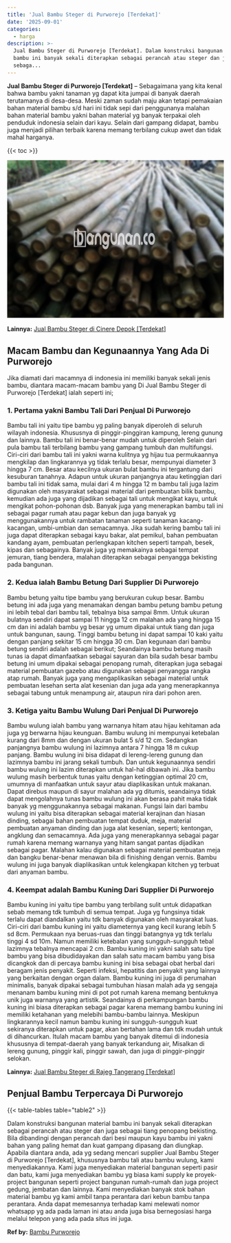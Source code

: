 ```yaml
---
title: 'Jual Bambu Steger di Purworejo [Terdekat]'
date: '2025-09-01'
categories:
  - harga
description: >-
  Jual Bambu Steger di Purworejo [Terdekat]. Dalam konstruksi bangunan material
  bambu ini banyak sekali diterapkan sebagai perancah atau steger dan juga
  sebaga...
---
```


**Jual Bambu Steger di Purworejo \[Terdekat\]** – Sebagaimana yang kita kenal bahwa bambu yakni tanaman yg dapat kita jumpai di banyak daerah terutamanya di desa-desa. Meski zaman sudah maju akan tetapi pemakaian bahan material bambu s/d hari ini tidak sepi dari penggunanya malahan bahan material bambu yakni bahan material yg banyak terpakai oleh penduduk indonesia selain dari kayu. Selain dari gampang didapat, bambu juga menjadi pilihan terbaik karena memang terbilang cukup awet dan tidak mahal harganya.

{{< toc >}}

![Jual Bambu Steger di Purworejo [Terdekat]](/images/jual-bambu-tali-34.png)

**Lainnya:** [Jual Bambu Steger di Cinere Depok \[Terdekat\]](https://bambu.bangunan.co/jual-bambu-steger-di-cinere-depok-terdekat/)

## Macam Bambu dan Kegunaannya Yang Ada Di Purworejo

Jika diamati dari macamnya di indonesia ini memiliki banyak sekali jenis bambu, diantara macam-macam bambu yang Di Jual Bambu Steger di Purworejo \[Terdekat\] ialah seperti ini;

### 1\. Pertama yakni Bambu Tali Dari Penjual Di Purworejo

Bambu tali ini yaitu tipe bambu yg paling banyak diperoleh di seluruh wilayah indonesia. Khususnya di pinggir-pinggiran kampung, lereng gunung dan lainnya. Bambu tali ini benar-benar mudah untuk diperoleh Selain dari pula bambu tali terbilang bambu yang gampang tumbuh dan multifungsi. Ciri-ciri dari bambu tali ini yakni warna kulitnya yg hijau tua permukaannya mengkilap dan lingkarannya yg tidak terlalu besar, mempunyai diameter 3 hingga 7 cm. Besar atau kecilnya ukuran bulat bambu ini tergantung dari kesuburan tanahnya. Adapun untuk ukuran panjangnya atau ketinggian dari bambu tali ini tidak sama, mulai dari 4 m hingga 12 m bambu tali juga lazim digunakan oleh masyarakat sebagai material dari pembuatan bilik bambu, kemudian ada juga yang dijadikan sebagai tali untuk mengikat kayu, untuk mengikat pohon-pohonan dsb. Banyak juga yang menerapkan bambu tali ini sebagai pagar rumah atau pagar kebun dan juga banyak yg menggunakannya untuk rambatan tanaman seperti tanaman kacang-kacangan, umbi-umbian dan semacamnya. Jika sudah kering bambu tali ini juga dapat diterapkan sebagai kayu bakar, alat pemikul, bahan pembuatan kandang ayam, pembuatan perlengkapan kitchen seperti tampah, besek, kipas dan sebagainya. Banyak juga yg memakainya sebagai tempat jemuran, tiang bendera, malahan diterapkan sebagai penyangga bekisting pada bangunan.

### 2\. Kedua ialah Bambu Betung Dari Supplier Di Purworejo

Bambu betung yaitu tipe bambu yang berukuran cukup besar. Bambu betung ini ada juga yang menamakan dengan bambu petung bambu petung ini lebih tebal dari bambu tali, tebalnya bisa sampai 8mm. Untuk ukuran bulatnya sendiri dapat sampai 11 hingga 12 cm malahan ada yang hingga 15 cm dan ini adalah bambu yg besar yg umum dipakai untuk tiang dan juga untuk bangunan, saung. Tinggi bambu betung ini dapat sampai 10 kaki yaitu dengan panjang sekitar 15 cm hingga 30 cm. Dan kegunaan dari bambu betung sendiri adalah sebagai berikut; Seandainya bambu betung masih tunas ia dapat dimanfaatkan sebagai sayuran dan bila sudah besar bambu betung ini umum dipakai sebagai penopang rumah, diterapkan juga sebagai material pembuatan gazebo atau digunakan sebagai penyangga rangka atap rumah. Banyak juga yang mengaplikasikan sebagai material untuk pembuatan lesehan serta alat kesenian dan juga ada yang menerapkannya sebagai tabung untuk menampung air, ataupun nira dari pohon aren.

### 3\. Ketiga yaitu Bambu Wulung Dari Penjual Di Purworejo

Bambu wulung ialah bambu yang warnanya hitam atau hijau kehitaman ada juga yg berwarna hijau keunguan. Bambu wulung ini mempunyai ketebalan kurang dari 8mm dan dengan ukuran bulat 5 s/d 12 cm. Sedangkan panjangnya bambu wulung ini lazimnya antara 7 hingga 18 m cukup panjang. Bambu wulung ini bisa didapat di lereng-lereng gunung dan lazimnya bambu ini jarang sekali tumbuh. Dan untuk kegunaannya sendiri bambu wulung ini lazim diterapkan untuk hal-hal dibawah ini. Jika bambu wulung masih berbentuk tunas yaitu dengan ketinggian optimal 20 cm, umumnya di manfaatkan untuk sayur atau diaplikasikan untuk makanan. Dapat direbus maupun di sayur malahan ada yg ditumis, seandainya tidak dapat mengolahnya tunas bambu wulung ini akan berasa pahit maka tidak banyak yg menggunakannya sebagai makanan. Fungsi lain dari bambu wulung ini yaitu bisa diterapkan sebagai material kerajinan dan hiasan dinding, sebagai bahan pembuatan tempat duduk, meja, material pembuatan anyaman dinding dan juga alat kesenian, seperti; kentongan, angklung dan semacamnya. Ada juga yang menerapkannya sebagai pagar rumah karena memang warnanya yang hitam sangat pantas dijadikan sebagai pagar. Malahan kalau digunakan sebagai material pembuatan meja dan bangku benar-benar menawan bila di finishing dengan vernis. Bambu wulung ini juga banyak diaplikasikan untuk kelengkapan kitchen yg terbuat dari anyaman bambu.

### 4\. Keempat adalah Bambu Kuning Dari Supplier Di Purworejo

Bambu kuning ini yaitu tipe bambu yang terbilang sulit untuk didapatkan sebab memang tdk tumbuh di semua tempat. Juga yg fungsinya tidak terlalu dapat diandalkan yaitu tdk banyak digunakan oleh masyarakat luas. Ciri-ciri dari bambu kuning ini yaitu diameternya yang kecil kurang lebih 5 sd 8cm. Permukaan nya beruas-ruas dan tinggi batangnya yg tdk terlalu tinggi 4 sd 10m. Namun memiliki ketebalan yang sungguh-sungguh tebal lazimnya tebalnya mencapai 2 cm. Bambu kuning ini yakni salah satu tipe bambu yang bisa dibudidayakan dan salah satu macam bambu yang bisa dicangkok dan di percaya bambu kuning ini bisa sebagai obat herbal dari beragam jenis penyakit. Seperti infeksi, hepatitis dan penyakit yang lainnya yang berkaitan dengan organ dalam. Bambu kuning ini juga di perumahan minimalis, banyak dipakai sebagai tumbuhan hiasan malah ada yg sengaja menanam bambu kuning mini di pot pot rumah karena memang bentuknya unik juga warnanya yang artistik. Seandainya di perkampungan bambu kuning ini biasa diterapkan sebagai pagar karena memang bambu kuning ini memiliki ketahanan yang melebihi bambu-bambu lainnya. Meskipun lingkarannya kecil namun bambu kuning ini sungguh-sungguh kuat sekiranya diterapkan untuk pagar, akan bertahan lama dan tdk mudah untuk di dihancurkan. Itulah macam bambu yang banyak ditemui di indonesia khususnya di tempat-daerah yang banyak terkandung air, Misalkan di lereng gunung, pinggir kali, pinggir sawah, dan juga di pinggir-pinggir selokan.

**Lainnya:** [Jual Bambu Steger di Rajeg Tangerang \[Terdekat\]](https://bambu.bangunan.co/jual-bambu-steger-di-rajeg-tangerang-terdekat/)

## Penjual Bambu Terpercaya Di Purworejo

{{< table-tables table="table2" >}}

Dalam konstruksi bangunan material bambu ini banyak sekali diterapkan sebagai perancah atau steger dan juga sebagai tiang penopang bekisting. Bila dibandingi dengan perancah dari besi maupun kayu bambu ini yakni bahan yang paling hemat dan kuat gampang dipasang dan diungkap. Apabila diantara anda, ada yg sedang mencari supplier Jual Bambu Steger di Purworejo \[Terdekat\], khususnya bambu tali atau bambu wulung, kami menyediakannya. Kami juga menyediakan material bangunan seperti pasir dan batu, kami juga menyediakan bambu yg biasa kami supply ke proyek-project bangunan seperti project bangunan rumah-rumah dan juga project gedung, jembatan dan lainnya. Kami menyediakan banyak stok bahan material bambu yg kami ambil tanpa perantara dari kebun bambu tanpa perantara. Anda dapat memesannya terhadap kami melewati nomor whatsapp yg ada pada laman ini atau anda juga bisa bernegosiasi harga melalui telepon yang ada pada situs ini juga.

**Ref by:** [Bambu Purworejo](https://id.wikipedia.org/wiki/Bambu)
